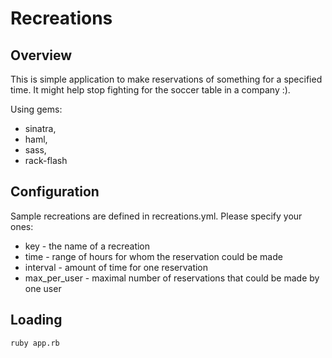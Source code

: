 Recreations
========

Overview
--------

This is simple application to make reservations of something for a specified time.
It might help stop fighting for the soccer table in a company :).

Using gems:

* sinatra,
* haml,
* sass,
* rack-flash


Configuration
-------

Sample recreations are defined in recreations.yml. Please specify your ones:

  * key - the name of a recreation
  * time - range of hours for whom the reservation could be made
  * interval - amount of time for one reservation
  * max_per_user - maximal number of reservations that could be made by one user
  
Loading
-------

    ruby app.rb
